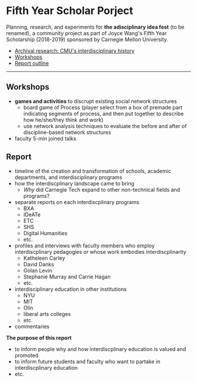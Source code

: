 # Fifth Year Scholar Porject
Planning, research, and experiments for **the adisciplinary idea fest** (to be renamed), a community project as part of Joyce Wang's Fifth Year Scholarship (2018-2019) sponsored by Carnegie Mellon University.

  - [Archival research: CMU's interdisciplinary history](./ArchivalResearch.md)
  - [Workshops](#workshops)
  - [Report outline](#report)

---

## Workshops
- **games and activities** to discrupt existing social network structures
  - board game of Process (player select from a box of premade part indicating segments of process, and then put together to describe how he/she/they think and work)
  - use network analysis techniques to evaluate the before and after of discipline-based network structures
- faculty 5-min joined talks

## Report
- timeline of the creation and transformation of schools, academic departments, and interdisciplinary programs
- how the interdiscplinary landscape came to bring
  - *Why* did Carnegie Tech expand to other non-technical fields and programs?
- separate reports on each interdiscplinary programs
  - BXA
  - IDeATe
  - ETC
  - SHS
  - Digital Humanities
  - etc.
- profiles and interviews with faculty members who employ interdiscplinary pedagogies or whose work embodies interdiscplinarity
  - Katheleen Carley
  - David Danks
  - Golan Levin
  - Stephanie Murray and Carrie Hagan
  - etc.
- interdisciplinary education in other institutions
  - NYU
  - MIT
  - Olin
  - liberal arts colleges
  - etc.
- commentaries

**The purpose of this report**
- to inform people why and how interdiscplinary education is valued and promoted
- to inform future students and faculty who want to partake in interdiscplinary education
- etc.
